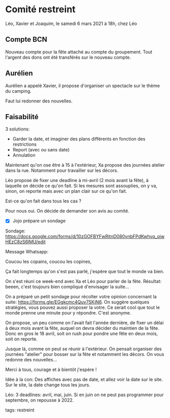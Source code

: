# Comité restreint

Léo, Xavier et Joaquim, le samedi 6 mars 2021 à 18h, chez Léo

## Compte BCN

Nouveau compte pour la fête attaché au compte du groupement. Tout l'argent des dons ont été transférés sur le nouveau compte.

## Aurélien

Aurélien a appelé Xavier, il propose d'organiser un spectacle sur le thème du camping.

Faut lui redonner des nouvelles.


## Faisabilité

3 solutions:
* Garder la date, et imaginer des plans différents en fonction des restrictions
* Report (avec ou sans date)
* Annulation

Maintenant qu'on ose être à 15 à l'extérieur, Xa propose des journées atelier dans la rue. Notamment pour travailler sur les décors.

Léo propose de fixer une deadline à mi-avril (2 mois avant la fête), à laquelle on décide ce qu'on fait. Si les mesures sont assouplies, on y va, sinon, on reporte mais avec un plan clair sur ce qu'on fait.

Est-ce qu'on fait dans tous les cas ?

Pour nous oui. On décide de demander son avis au comité.

- [x] Jojo prépare un sondage

Sondage: https://docs.google.com/forms/d/10zGOFBYFwRitnD080ynbFPdKwhvq_oiwHEzC8zS6lMU/edit

Message Whatsapp:

  Coucou les copains, coucou les copines,

  Ça fait longtemps qu'on s'est pas parlé, j'espère que tout le monde va bien.

  On s'est réuni ce week-end avec Xa et Léo pour parler de la fête.
  Résultat: beeen, c'est toujours bien compliqué d'envisager la suite...

  On a préparé un petit sondage pour récolter votre opinion concernant la suite: https://forms.gle/EGgkcmc4Quv7SKiN6. On suggère quelques stratégies, vous pouvez aussi proposer la votre.
  Ce serait cool que tout le monde prenne une minute pour y répondre. C'est anonyme.

  On propose, un peu comme on l'avait fait l'année dernière, de fixer un délai à deux mois avant la fête, auquel on devra décider du maintien de la fête. Donc en gros le 18 avril, soit on rush pour pondre une fête en deux mois, soit on reporte.

  Jusque là, comme on peut se réunir à l'extérieur. On pensait organiser des journées "atelier" pour bosser sur la fête et notamment les décors. On vous redonne des nouvelles...

  Merci à tous, courage et à bientôt j'espère !


Idée à la con: Des affiches avec pas de date, et allez voir la date sur le site. Sur le site, la date change tous les jours.

Léo: 3 deadlines: avril, mai, juin. Si en juin on ne peut pas programmer pour septembre, on repousse à 2022.


tags: restreint